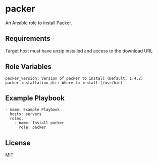 packer
===

An Ansible role to install Packer.

Requirements
------------

Target host must have unzip installed and access to the download URL

Role Variables
--------------

    packer_version: Version of packer to install (Default: 1.4.2)
    packer_installation_dir: Where to install (/usr/bin)

Example Playbook
----------------

    - name: Example Playbook
      hosts: servers
      roles:
        - name: Install packer
          role: packer

License
-------

MIT

